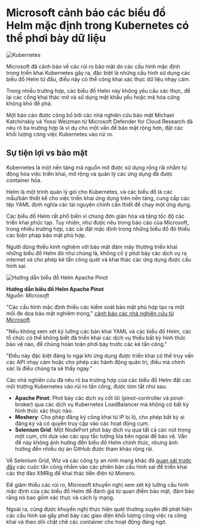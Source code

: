 # Microsoft cảnh báo các biểu đồ Helm mặc định trong Kubernetes có thể phơi bày dữ liệu

![Kubernetes](https://www.bleepstatic.com/content/hl-images/2024/04/17/Kubernetes.jpg)

Microsoft đã cảnh báo về các rủi ro bảo mật do các cấu hình mặc định trong triển khai Kubernetes gây ra, đặc biệt là những cấu hình sử dụng các biểu đồ Helm từ đầu, điều này có thể công khai xác thực dữ liệu nhạy cảm.

Trong nhiều trường hợp, các biểu đồ Helm này không yêu cầu xác thực, để lại các cổng khai thác mở và sử dụng mật khẩu yếu hoặc mã hóa cứng không khó để phá.

Một báo cáo được công bố bởi các nhà nghiên cứu bảo mật Michael Katchinskiy và Yossi Weizman từ Microsoft Defender for Cloud Research đã nêu rõ ba trường hợp là ví dụ cho một vấn đề bảo mật rộng hơn, đặt các khối lượng công việc Kubernetes vào rủi ro.

## Sự tiện lợi vs bảo mật

Kubernetes là một nền tảng mã nguồn mở được sử dụng rộng rãi nhằm tự động hóa việc triển khai, mở rộng và quản lý các ứng dụng đã được container hóa.

Helm là một trình quản lý gói cho Kubernetes, và các biểu đồ là các mẫu/bản thiết kế cho việc triển khai ứng dụng trên nền tảng, cung cấp các tệp YAML định nghĩa các tài nguyên chính cần thiết để chạy một ứng dụng.

Các biểu đồ Helm rất phổ biến vì chúng đơn giản hóa và tăng tốc độ các triển khai phức tạp. Tuy nhiên, như được nêu trong báo cáo của Microsoft, trong nhiều trường hợp, các cài đặt mặc định trong những biểu đồ đó thiếu các biện pháp bảo mật phù hợp.

Người dùng thiếu kinh nghiệm với bảo mật đám mây thường triển khai những biểu đồ Helm đó như chúng là, không cố ý phơi bày các dịch vụ ra internet và cho phép kẻ tấn công quét và khai thác các ứng dụng được cấu hình sai.

![Hướng dẫn biểu đồ Helm Apache Pinot](https://www.bleepstatic.com/images/news/u/1220909/2025/May/image.jpg)

**Hướng dẫn biểu đồ Helm Apache Pinot**  
_Nguồn: Microsoft_

"Các cấu hình mặc định thiếu các kiểm soát bảo mật phù hợp tạo ra một mối đe dọa bảo mật nghiêm trọng," [cảnh báo các nhà nghiên cứu từ Microsoft](https://techcommunity.microsoft.com/blog/microsoftdefendercloudblog/the-risk-of-default-configuration-how-out-of-the-box-helm-charts-can-breach-your/4409560).

"Nếu không xem xét kỹ lưỡng các bản khai YAML và các biểu đồ Helm, các tổ chức có thể không biết đã triển khai các dịch vụ thiếu bất kỳ hình thức bảo vệ nào, để chúng hoàn toàn phơi bày trước các kẻ tấn công."

"Điều này đặc biệt đáng lo ngại khi ứng dụng được triển khai có thể truy vấn các API nhạy cảm hoặc cho phép các hành động quản trị, điều mà chính xác là điều chúng ta sẽ thấy ngay."

Các nhà nghiên cứu đã nêu rõ ba trường hợp của các biểu đồ Helm đặt các môi trường Kubernetes vào rủi ro tấn công, được tóm tắt như sau.

* **Apache Pinot**: Phơi bày các dịch vụ cốt lõi (pinot-controller và pinot-broker) qua các dịch vụ Kubernetes LoadBalancer mà không có bất kỳ hình thức xác thực nào.
* **Meshery**: Cho phép đăng ký công khai từ IP bị lộ, cho phép bất kỳ ai đăng ký và có quyền truy cập vào các hoạt động cụm.
* **Selenium Grid**: Một NodePort phơi bày dịch vụ qua tất cả các nút trong một cụm, chỉ dựa vào các quy tắc tường lửa bên ngoài để bảo vệ. Vấn đề này không ảnh hưởng đến biểu đồ Helm chính thức, nhưng ảnh hưởng đến nhiều dự án GitHub được tham khảo rộng rãi.

Về Selenium Grid, Wiz và các công ty an ninh mạng khác đã [quan sát trước đây](https://www.bleepingcomputer.com/news/security/misconfigured-selenium-grid-servers-abused-for-monero-mining/) các cuộc tấn công nhắm vào các phiên bản cấu hình sai để triển khai các thợ đào XMRig để khai thác tiền điện tử Monero.

Để giảm thiểu các rủi ro, Microsoft khuyến nghị xem xét kỹ lưỡng cấu hình mặc định của các biểu đồ Helm để đánh giá từ quan điểm bảo mật, đảm bảo rằng nó bao gồm xác thực và cách ly mạng.

Ngoài ra, cũng được khuyến nghị thực hiện quét thường xuyên để phát hiện các cấu hình sai gây phơi bày các giao diện khối lượng công việc ra công khai và theo dõi chặt chẽ các container cho hoạt động đáng ngờ.